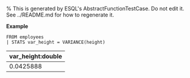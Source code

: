 % This is generated by ESQL's AbstractFunctionTestCase. Do not edit it. See ../README.md for how to regenerate it.

**Example**

```esql
FROM employees
| STATS var_height = VARIANCE(height)
```

| var_height:double |
| --- |
| 0.0425888 |


